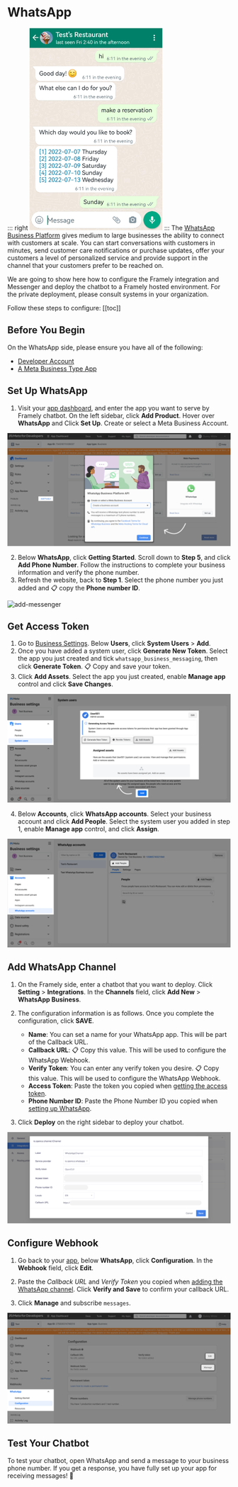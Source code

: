 # WhatsApp
::: right
![test](/images/channelConfig/whatsapp/test.png)
:::
The [WhatsApp Business Platform](https://developers.facebook.com/docs/whatsapp) gives medium to large businesses the ability to connect with customers at scale. You can start conversations with customers in minutes, send customer care notifications or purchase updates, offer your customers a level of personalized service and provide support in the channel that your customers prefer to be reached on.

We are going to show here how to configure the Framely integration and Messenger and deploy the chatbot to a Framely hosted environment. For the private deployment, please consult systems in your organization.

Follow these steps to configure:
[[toc]]

## Before You Begin
On the WhatsApp side, please ensure you have all of the following:
- [Developer Account](https://developers.facebook.com/)
- [A Meta Business Type App](https://developers.facebook.com/docs/development/create-an-app/)

## Set Up WhatsApp
1. Visit your [app dashboard](https://developers.facebook.com/apps), and enter the app you want to serve by Framely chatbot. On the left sidebar, click **Add Product**. Hover over **WhatsApp** and Click **Set Up**. Create or select a Meta Business Account.

![add-messenger](/images/channelConfig/whatsapp/add-whatsapp.png)

2. Below **WhatsApp**, click **Getting Started**. Scroll down to **Step 5**, and click **Add Phone Number**. Follow the instructions to complete your business information and verify the phone number.
3. Refresh the website, back to **Step 1**. Select the phone number you just added and :clipboard: copy the **Phone number ID**.

![add-messenger](/images/channelConfig/whatsapp/phone-number-id.png)

## Get Access Token
1. Go to [Business Settings](https://business.facebook.com/settings). Below **Users**, click **System Users** > **Add**.
2. Once you have added a system user, click **Generate New Token**. Select the app you just created and tick `whatsapp_business_messaging`, then click **Generate Token**. :clipboard: Copy and save your token.
3. Click **Add Assets**. Select the app you just created, enable **Manage app** control and click **Save Changes**.

![add-messenger](/images/channelConfig/whatsapp/add-system-user.png)

4. Below **Accounts**, click **WhatsApp accounts**. Select your business account and click **Add People**. Select the system user you added in step 1, enable **Manage app** control, and click **Assign**.

![add-messenger](/images/channelConfig/whatsapp/add-people.png)


## Add WhatsApp Channel

1. On the Framely side, enter a chatbot that you want to deploy. Click **Setting** > **Integrations**. In the **Channels** field, click **Add New** > **WhatsApp Business**.

2. The configuration information is as follows. Once you complete the configuration, click **SAVE**.
   - **Name**: You can set a name for your WhatsApp app. This will be part of the Callback URL.
   - **Callback URL**: :clipboard: Copy this value. This will be used to configure the WhatsApp Webhook.
   - **Verify Token**: You can enter any verify token you desire. :clipboard: Copy this value. This will be used to configure the WhatsApp Webhook.
   - **Access Token**: Paste the token you copied when [getting the access token](#get-access-token).
   - **Phone Number ID**: Paste the Phone Number ID you copied when [setting up WhatsApp](#set-up-whatsapp).

3. Click **Deploy** on the right sidebar to deploy your chatbot.

![add-messenger](/images/channelConfig/whatsapp/add-channel.png)

## Configure Webhook

1. Go back to your [app](https://developers.facebook.com/apps), below **WhatsApp**, click **Configuration**. In the **Webhook** field, click **Edit**.

2. Paste the *Callback URL* and *Verify Token* you copied when [adding the WhatsApp channel](#add-whatsapp-channel). Click **Verify and Save** to confirm your callback URL.

3. Click **Manage** and subscribe `messages`.

![add-messenger](/images/channelConfig/whatsapp/config-webhook.png)

## Test Your Chatbot

To test your chatbot, open WhatsApp and send a message to your business phone number. If you get a response, you have fully set up your app for receiving messages! :tada:
